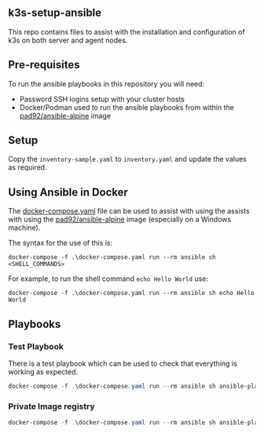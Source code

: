 k3s-setup-ansible
----
This repo contains files to assist with the installation and configuration of k3s on both server and agent nodes.

## Pre-requisites 

To run the ansible playbooks in this repository you will need:

* Password SSH logins setup with your cluster hosts
* Docker/Podman used to run the ansible playbooks from within the [pad92/ansible-alpine](https://hub.docker.com/r/pad92/ansible-alpine/) image

## Setup

Copy the ``inventory-sample.yaml`` to `inventory.yaml` and update the values as required.

## Using Ansible in Docker

The [docker-compose.yaml](./docker-compose.yaml) file can be used to assist with using the assists with using the 
[pad92/ansible-alpine](https://hub.docker.com/r/pad92/ansible-alpine/) image (especially on a Windows machine). 

The syntax for the use of this is:

```shell
docker-compose -f .\docker-compose.yaml run --rm ansible sh <SHELL_COMMANDS>
```

For example, to run the shell command `echo Hello World` use:

```shell
docker-compose -f .\docker-compose.yaml run --rm ansible sh echo Hello World
```

## Playbooks

### Test Playbook

There is a test playbook which can be used to check that everything is working as expected.

```powershell
docker-compose -f .\docker-compose.yaml run --rm ansible sh ansible-playbook -i inventory.yaml playbook/test.yaml
```

### Private Image registry

```powershell
docker-compose -f .\docker-compose.yaml run --rm ansible sh ansible-playbook -i inventory.yaml --check --diff playbook/private-registry.yaml
```

